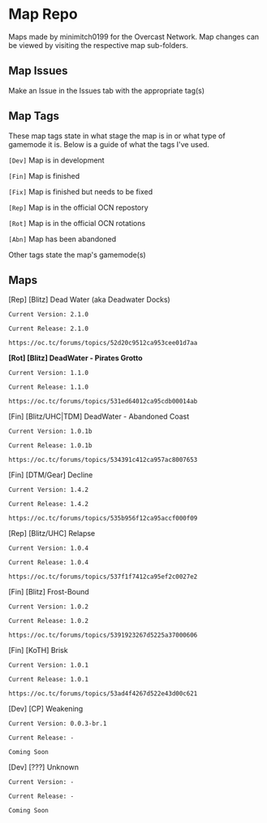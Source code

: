 **Map Repo**
====

Maps made by minimitch0199 for the Overcast Network.
Map changes can be viewed by visiting the respective map sub-folders.

Map Issues
---
Make an Issue in the Issues tab with the appropriate tag(s)

Map Tags
---
These map tags state in what stage the map is in or what type of gamemode it is. Below is a guide of what the tags I've used.

`[Dev]` Map is in development

`[Fin]` Map is finished

`[Fix]` Map is finished but needs to be fixed

`[Rep]` Map is in the official OCN repostory

`[Rot]` Map is in the official OCN rotations

`[Abn]` Map has been abandoned

Other tags state the map's gamemode(s)

Maps
---

[Rep] [Blitz] Dead Water (aka Deadwater Docks)

`Current Version: 2.1.0` 

`Current Release: 2.1.0`

```
https://oc.tc/forums/topics/52d20c9512ca953cee01d7aa
```

**[Rot] [Blitz] DeadWater - Pirates Grotto** 

`Current Version: 1.1.0`

`Current Release: 1.1.0`

```
https://oc.tc/forums/topics/531ed64012ca95cdb00014ab
```

[Fin] [Blitz/UHC|TDM] DeadWater - Abandoned Coast 

`Current Version: 1.0.1b`

`Current Release: 1.0.1b`

```
https://oc.tc/forums/topics/534391c412ca957ac8007653
```

[Fin] [DTM/Gear] Decline 

`Current Version: 1.4.2`

`Current Release: 1.4.2`

```
https://oc.tc/forums/topics/535b956f12ca95accf000f09
```

[Rep] [Blitz/UHC] Relapse

`Current Version: 1.0.4`

`Current Release: 1.0.4`

```
https://oc.tc/forums/topics/537f1f7412ca95ef2c0027e2
```

[Fin] [Blitz] Frost-Bound

`Current Version: 1.0.2`

`Current Release: 1.0.2`

```
https://oc.tc/forums/topics/5391923267d5225a37000606
```

[Fin] [KoTH] Brisk

`Current Version: 1.0.1`

`Current Release: 1.0.1`

```
https://oc.tc/forums/topics/53ad4f4267d522e43d00c621
```

[Dev] [CP] Weakening

`Current Version: 0.0.3-br.1`

`Current Release: -`

```
Coming Soon
```

[Dev] [???] Unknown

`Current Version: -`

`Current Release: -`

```
Coming Soon
```

